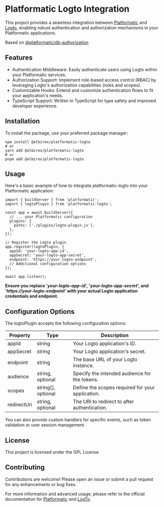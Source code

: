 # Platformatic Logto Integration
This project provides a seamless integration between [Platformatic](https://platformatic.dev/) and [Logto](https://logto.io/), enabling robust authentication and authorization mechanisms in your Platformatic applications.

Based on [@platformatic/db-authorization](https://github.com/platformatic/platformatic/tree/main/packages/db-authorization)

## Features
- Authentication Middleware: Easily authenticate users using Logto within your Platformatic services.
- Authorization Support: Implement role-based access control (RBAC) by leveraging Logto's authorization capabilities (roles and scopes).
- Customizable Hooks: Extend and customize authentication flows to fit your application's needs.
- TypeScript Support: Written in TypeScript for type safety and improved developer experience.

## Installation
To install the package, use your preferred package manager:

```
npm install @albirex/platformatic-logto
# or
yarn add @albirex/platformatic-logto
# or
pnpm add @albirex/platformatic-logto
```
## Usage
Here's a basic example of how to integrate platformatic-logto into your Platformatic application:
```
import { buildServer } from 'platformatic';
import { logtoPlugin } from 'platformatic-logto';

const app = await buildServer({
  // ... your Platformatic configuration
  plugins: {
    paths: ['./plugins/logto-plugin.js'],
  },
});

// Register the Logto plugin
app.register(logtoPlugin, {
  appId: 'your-logto-app-id',
  appSecret: 'your-logto-app-secret',
  endpoint: 'https://your-logto-endpoint',
  // Additional configuration options
});

await app.listen();
```

**Ensure you replace '_your-logto-app-id_', '_your-logto-app-secret_', and '_https://your-logto-endpoint_' with your actual Logto application credentials and endpoint.**

## Configuration Options
The logtoPlugin accepts the following configuration options:

| Property | Type | Description |
| ----- | ----------------- | ------------- |
| appId | string | Your Logto application's ID. |
| appSecret | string | Your Logto application's secret. |
| endpoint | string | The base URL of your Logto instance. |
| audience | string, optional | Specify the intended audience for the tokens. |
| scopes | string[], optional | Define the scopes required for your application. |
| redirectUri | string, optional | The URI to redirect to after authentication. |


You can also provide custom handlers for specific events, such as token validation or user session management.

## License
This project is licensed under the GPL License.

## Contributing
Contributions are welcome! Please open an issue or submit a pull request for any enhancements or bug fixes.

For more information and advanced usage, please refer to the official documentation for [Platformatic](https://platformatic.dev/docs/db/plugin) and [LogTo](https://docs.logto.io/introduction).
